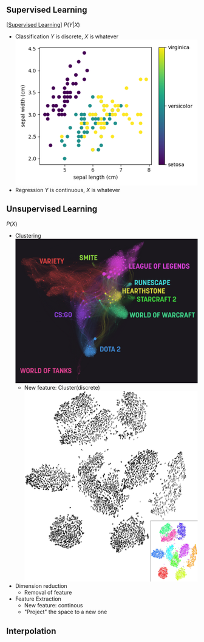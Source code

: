 ## Supervised Learning
[[Supervised Learning]]
$P(Y|X)$
- Classification
$Y$ is discrete, $X$ is whatever
![image1](20220529113850.png)
- Regression
$Y$ is continuous, $X$ is whatever

## Unsupervised Learning
$P(X)$
- Clustering
![image1](Pasted%20image%2020220529114356.png)
	- New feature: Cluster(discrete)
![image1](Pasted%20image%2020220529114656.png)
- Dimension reduction
	- Removal of feature
- Feature Extraction
	- New feature: continous
	- "Project" the space to a new one

## Interpolation

[//begin]: # "Autogenerated link references for markdown compatibility"
[Supervised Learning]: <Supervised Learning.md> "Supervised Learning"
[//end]: # "Autogenerated link references"
